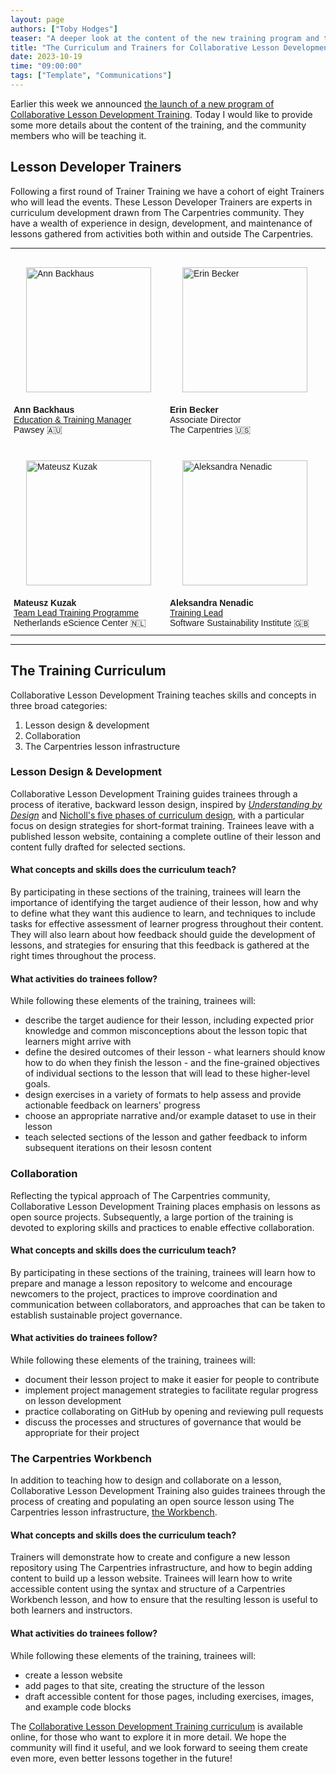 ```yaml
---
layout: page
authors: ["Toby Hodges"]
teaser: "A deeper look at the content of the new training program and the people who will be teaching it"
title: "The Curriculum and Trainers for Collaborative Lesson Development Training"
date: 2023-10-19
time: "09:00:00"
tags: ["Template", "Communications"]
---
```


Earlier this week we announced [the launch of a new program of Collaborative Lesson Development Training](https://carpentries.org/blog/2023/10/launching-collaborative-lesson-development-training/).
Today I would like to provide some more details about the content of the training, and the community members who will be teaching it.

## Lesson Developer Trainers

Following a first round of Trainer Training we have a cohort of eight Trainers who will lead the events.
These Lesson Developer Trainers are
experts in curriculum development drawn from The Carpentries community.
They have a wealth of experience in design, development, and maintenance of lessons
gathered from activities both within and outside The Carpentries.


<style type="text/css">
.tg  {border:none;border-collapse:collapse;border-spacing:0;margin:0px auto;}
.tg td{border-style:solid;border-width:0px;font-family:Arial, sans-serif;font-size:14px;overflow:hidden;
  padding:10px 5px;word-break:normal;}
.tg th{border-style:solid;border-width:0px;font-family:Arial, sans-serif;font-size:14px;font-weight:normal;
  overflow:hidden;padding:10px 5px;word-break:normal;}
.tg .tg-0pky{border-color:inherit;text-align:left;vertical-align:top}
.tg .tg-0lax{text-align:left;vertical-align:top}
</style>
<table class="tg">
<tbody>
  <tr>
    <td class="tg-0pky"><img src="{{ site.urlimg }}/blog/2023/10/ann_backhaus_circular.png" alt="Ann Backhaus" style="width: 200px; padding: 20px;"><br/>
    <span style="font-weight:bold">Ann Backhaus</span><br><a href="https://pawsey.org.au/researchers/ann-backhaus/" target="_blank" rel="noopener noreferrer">Education &amp; Training Manager</a><br><span style="font-style:normal;text-decoration:none">Pawsey  🇦🇺</span></td>
    <td class="tg-0lax"><img src="{{ site.urlimg }}/blog/2023/10/erin_becker_circular.png" alt="Erin Becker" style="width: 200px; padding: 20px;"><br/><span style="font-weight:bold">Erin Becker</span><br>Associate Director<br>The Carpentries  🇺🇸</td>
    <td class="tg-0lax"><img src="{{ site.urlimg }}/blog/2023/10/tim_dennis_circular.png" alt="Tim Dennis" style="width: 200px; padding: 20px;"><br/><span style="font-weight:bold">Tim Dennis</span><br><a href="https://www.library.ucla.edu/about/staff/tim-dennis/" target="_blank" rel="noopener noreferrer">Director of the Data Science Center</a><br>UCLA Library  🇺🇸</td>
    <td class="tg-0lax"><img src="{{ site.urlimg }}/blog/2023/10/toby_hodges_circular.png" alt="Toby Hodges" style="width: 200px; padding: 20px;"><br/><span style="font-weight:bold">Toby Hodges</span><br>Director of Curriculum<br>The Carpentries  🇩🇪<br></td>
  </tr>
  <tr>
    <td class="tg-0lax"><img src="{{ site.urlimg }}/blog/2023/10/mateusz_kuzak_circular.png" alt="Mateusz Kuzak" style="width: 200px; padding: 20px;"><br/><span style="font-weight:bold">Mateusz Kuzak</span><br><a href="https://www.esciencecenter.nl/team/mateusz-kuzak-msc/" target="_blank" rel="noopener noreferrer">Team Lead Training Programme</a><br>Netherlands eScience Center  🇳🇱<br></td>
    <td class="tg-0lax"><img src="{{ site.urlimg }}/blog/2023/10/aleks_nenadic_circular.png" alt="Aleksandra Nenadic" style="width: 200px; padding: 20px;"><br/><span style="font-weight:bold">Aleksandra Nenadic</span><br><a href="https://software.ac.uk/about/staff/person/aleksandra-nenadic" target="_blank" rel="noopener noreferrer">Training Lead</a><br>Software Sustainability Institute  🇬🇧</td>
    <td class="tg-0lax"><img src="{{ site.urlimg }}/blog/2023/10/sarah_stevens_circular.png" alt="Sarah Stevens" style="width: 200px; padding: 20px;"><br/><span style="font-weight:bold">Sarah Stevens</span><br><a href="https://datascience.wisc.edu/staff/stevens-sarah-2/" target="_blank" rel="noopener noreferrer">Director of the Data Science Hub</a><br>University of Wisconsin - Madison  🇺🇸<br></td>
    <td class="tg-0lax"><img src="{{ site.urlimg }}/blog/2023/10/mike_trizna_circular.png" alt="Mike Trizna" style="width: 200px; padding: 20px;"><br/><span style="font-weight:bold">Mike Trizna</span><br><a href="https://datascience.si.edu/people/mike-trizna" target="_blank" rel="noopener noreferrer">Data Scientist</a><br>Smithsonian Data Science Lab  🇺🇸</td>
  </tr>
</tbody>
</table>

---

## The Training Curriculum

Collaborative Lesson Development Training teaches skills and concepts in three broad categories:

1. Lesson design & development
2. Collaboration
3. The Carpentries lesson infrastructure

### Lesson Design & Development
Collaborative Lesson Development Training guides
trainees through a process of iterative, backward lesson design, inspired by [_Understanding by Design_](https://www.goodreads.com/book/show/946155.Understanding_by_Design) and [Nicholl's five phases of curriculum design](https://www.taylorfrancis.com/books/mono/10.4324/9780203469231/developing-teaching-learning-higher-education-gill-nicholls),
with a particular focus on design strategies for short-format training.
Trainees leave with a published lesson website,
containing a complete outline of their lesson and content fully drafted for selected sections.

#### What concepts and skills does the curriculum teach?
By participating in these sections of the training,
trainees will learn
the importance of identifying the target audience of their lesson,
how and why to define what they want this audience to learn,
and techniques to include tasks for effective assessment of learner progress throughout their content.
They will also learn about how feedback should guide the development of lessons,
and strategies for ensuring that this feedback is gathered at the right times throughout the process.

#### What activities do trainees follow?
While following these elements of the training, trainees will:

* describe the target audience for their lesson, including expected prior knowledge and common misconceptions about the lesson topic that learners might arrive with
* define the desired outcomes of their lesson - what learners should know how to do when they finish the lesson - and the fine-grained objectives of individual sections to the lesson that will lead to these higher-level goals.
* design exercises in a variety of formats to help assess and provide actionable feedback on learners' progress
* choose an appropriate narrative and/or example dataset to use in their lesson
* teach selected sections of the lesson and gather feedback to inform subsequent iterations on their lesosn content



### Collaboration
Reflecting the typical approach of The Carpentries community,
Collaborative Lesson Development Training places emphasis on lessons as open source projects.
Subsequently, a large portion of the training is devoted
to exploring skills and practices to enable effective collaboration.

#### What concepts and skills does the curriculum teach?
By participating in these sections of the training,
trainees will learn
how to prepare and manage a lesson repository to welcome and encourage newcomers to the project,
practices to improve coordination and communication between collaborators,
and approaches that can be taken to establish sustainable project governance.

#### What activities do trainees follow?
While following these elements of the training, trainees will:

* document their lesson project to make it easier for people to contribute
* implement project management strategies to facilitate regular progress on lesson development
* practice collaborating on GitHub by opening and reviewing pull requests
* discuss the processes and structures of governance that would be appropriate for their project



### The Carpentries Workbench
In addition to teaching how to design and collaborate on a lesson,
Collaborative Lesson Development Training also guides
trainees through the process of creating and populating an open source lesson using The Carpentries lesson infrastructure, [the Workbench](https://carpentries.github.io/workbench/).


#### What concepts and skills does the curriculum teach?
Trainers will demonstrate how to create and configure a new lesson repository using The Carpentries infrastructure,
and how to begin adding content to build up a lesson website.
Trainees will learn how to write accessible content using the syntax and structure of a Carpentries Workbench lesson,
and how to ensure that the resulting lesson is useful to both learners and instructors.

#### What activities do trainees follow?
While following these elements of the training, trainees will:

* create a lesson website
* add pages to that site, creating the structure of the lesson
* draft accessible content for those pages, including exercises, images, and example code blocks

The [Collaborative Lesson Development Training curriculum](https://carpentries.github.io/lesson-development-training/) is available online, for those who want to explore it in more detail. We hope the community will find it useful, and we look forward to seeing them create even more, even better lessons together in the future!
